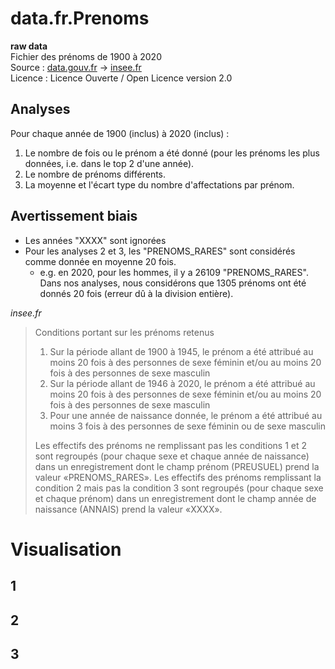 # data.fr.Prenoms

**raw data**  
Fichier des prénoms de 1900 à 2020  
Source : [data.gouv.fr](https://www.data.gouv.fr/fr/datasets/fichier-des-prenoms-de-1900-a-2019/) → [insee.fr](https://www.insee.fr/fr/statistiques/2540004?sommaire=4767262)  
Licence : Licence Ouverte / Open Licence version 2.0

## Analyses
Pour chaque année de 1900 (inclus) à 2020 (inclus) :
1. Le nombre de fois ou le prénom a été donné (pour les prénoms les plus données, i.e. dans le top 2 d'une année).
2. Le nombre de prénoms différents.
3. La moyenne et l'écart type du nombre d'affectations par prénom.

## Avertissement biais
* Les années "XXXX" sont ignorées
* Pour les analyses 2 et 3, les "PRENOMS_RARES" sont considérés comme donnée en moyenne 20 fois.
  * e.g. en 2020, pour les hommes, il y a 26109 "PRENOMS_RARES". Dans nos analyses, nous considérons que 1305 prénoms ont été donnés 20 fois (erreur dû à la division entière).

*insee.fr*
> Conditions portant sur les prénoms retenus
> 1. Sur la période allant de 1900 à 1945, le prénom a été attribué au moins 20 fois à des personnes de sexe féminin et/ou au moins 20 fois à des personnes de sexe masculin
> 2. Sur la période allant de 1946 à 2020, le prénom a été attribué au moins 20 fois à des personnes de sexe féminin et/ou au moins 20 fois à des personnes de sexe masculin
> 3. Pour une année de naissance donnée, le prénom a été attribué au moins 3 fois à des personnes de sexe féminin ou de sexe masculin
> 
> Les effectifs des prénoms ne remplissant pas les conditions 1 et 2 sont regroupés (pour chaque sexe et chaque année de naissance) dans un enregistrement dont le champ prénom (PREUSUEL) prend la valeur «PRENOMS_RARES». Les effectifs des prénoms remplissant la condition 2 mais pas la condition 3 sont regroupés (pour chaque sexe et chaque prénom) dans un enregistrement dont le champ année de naissance (ANNAIS) prend la valeur «XXXX».


# Visualisation
## 1
## 2
## 3

